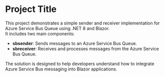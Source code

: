 # Project Title 

This project demonstrates a simple sender and receiver implementation for Azure Service Bus Queue using .NET 8 and Blazor.  
It includes two main components:
- **sbsender**: Sends messages to an Azure Service Bus Queue.
- **sbreceiver**: Receives and processes messages from the Azure Service Bus Queue.

The solution is designed to help developers understand how to integrate Azure Service Bus messaging into Blazor applications.
